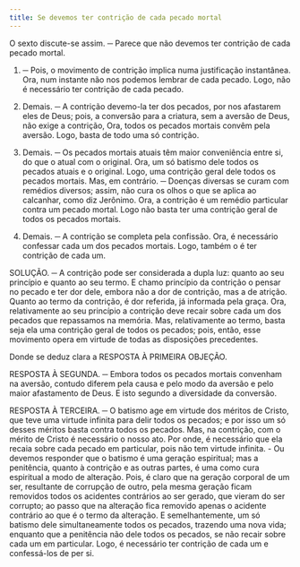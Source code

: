 ```yaml
---
title: Se devemos ter contrição de cada pecado mortal
---
```


O sexto discute-se assim. ─ Parece que não devemos ter contrição de cada pecado mortal.  

1. ─ Pois, o movimento de contrição implica numa justificação instantânea. Ora, num instante não nos podemos lembrar de cada pecado. Logo, não é necessário ter contrição de cada pecado.  

2. Demais. ─ A contrição devemo-la ter dos pecados, por nos afastarem eles de Deus; pois, a conversão para a criatura, sem a aversão de Deus, não exige a contrição, Ora, todos os pecados mortais convêm pela aversão. Logo, basta de todo uma só contrição.  

3. Demais. ─ Os pecados mortais atuais têm maior conveniência entre si, do que o atual com o original. Ora, um só batismo dele todos os pecados atuais e o original. Logo, uma contrição geral dele todos os pecados mortais.  Mas, em contrário. ─ Doenças diversas se curam com remédios diversos; assim, não cura os olhos o que se aplica ao calcanhar, como diz Jerônimo. Ora, a contrição é um remédio particular contra um pecado mortal. Logo não basta ter uma contrição geral de todos os pecados mortais.  

2. Demais. ─ A contrição se completa pela confissão. Ora, é necessário confessar cada um dos pecados mortais. Logo, também o é ter contrição de cada um.  

SOLUÇÃO. ─ A contrição pode ser considerada a dupla luz: quanto ao seu princípio e quanto ao seu termo. E chamo princípio da contrição o pensar no pecado e ter dor dele, embora não a dor de contrição, mas a de atrição. Quanto ao termo da contrição, é dor referida, já informada pela graça. Ora, relativamente ao seu princípio a contrição deve recair sobre cada um dos pecados que repassamos na memória. Mas, relativamente ao termo, basta seja ela uma contrição geral de todos os pecados; pois, então, esse movimento opera em virtude de todas as disposições precedentes.  

Donde se deduz clara a RESPOSTA À PRIMEIRA OBJEÇÃO.  

RESPOSTA À SEGUNDA. ─ Embora todos os pecados mortais convenham na aversão, contudo diferem pela causa e pelo modo da aversão e pelo maior afastamento de Deus. E isto segundo a diversidade da conversão.  

RESPOSTA À TERCEIRA. ─ O batismo age em virtude dos méritos de Cristo, que teve uma virtude infinita para delir todos os pecados; e por isso um só desses méritos basta contra todos os pecados. Mas, na contrição, com o mérito de Cristo é necessário o nosso ato. Por onde, é necessário que ela recaia sobre cada pecado em particular, pois não tem virtude infinita. - Ou devemos responder que o batismo é uma geração espiritual; mas a penitência, quanto à contrição e as outras partes, é uma como cura espiritual a modo de alteração. Pois, é claro que na geração corporal de um ser, resultante de corrupção de outro, pela mesma geração ficam removidos todos os acidentes contrários ao ser gerado, que vieram do ser corrupto; ao passo que na alteração fica removido apenas o acidente contrário ao que é o termo da alteração. E semelhantemente, um só batismo dele simultaneamente todos os pecados, trazendo uma nova vida; enquanto que a penitência não dele todos os pecados, se não recair sobre cada um em particular. Logo, é necessário ter contrição de cada um e confessá-los de per si.
